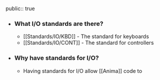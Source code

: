 public:: true

- ### What I/O standards are there?
	- [[Standards/IO/KBD]] - The standard for keyboards
	- [[Standards/IO/CONT]] - The standard for controllers
- ### Why have standards for I/O?
	- Having standards for I/O allow [[Anima]] code to